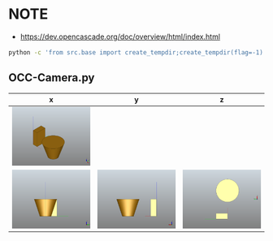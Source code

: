 # NOTE

- <https://dev.opencascade.org/doc/overview/html/index.html>

```bash
python -c 'from src.base import create_tempdir;create_tempdir(flag=-1)'
```

## OCC-Camera.py

| x                     | y                     | z                     |
| --------------------- | --------------------- | --------------------- |
| ![pic](img/cap.png)   |
| ![pic](img/cap_x.png) | ![pic](img/cap_y.png) | ![pic](img/cap_z.png) |
